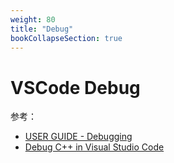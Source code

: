 ```yaml
---
weight: 80
title: "Debug"
bookCollapseSection: true
---
```


# VSCode Debug

参考：

- [USER GUIDE - Debugging](https://code.visualstudio.com/docs/editor/debugging)
- [Debug C++ in Visual Studio Code](https://code.visualstudio.com/docs/cpp/cpp-debug)
